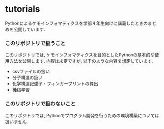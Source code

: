 # tutorials
Pythonによるケモインフォマティクスを学部４年生向けに講義したときのまとめを公開しています.  
### このリポジトリで扱うこと
このリポジトリでは, ケモインフォマティクスを目的としたPythonの基本的な使用方法を公開します. 内容は未定ですが, 以下のような内容を想定しています.  
* csvファイルの扱い
* 分子構造の扱い
* 化学構造記述子・フィンガープリントの算出
* 機械学習

### このリポジトリで扱わないこと
このリポジトリでは, Pythonでプログラム開発を行うための環境構築については扱いません.
